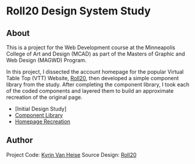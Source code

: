 # Roll20 Design System Study

## About

This is a project for the Web Development course at the Minneapolis College of Art and Design (MCAD) as part of the Masters of Graphic and Web Design (MAGWD) Program.

In this project, I dissected the account homepage for the popular Virtual Table Top (VTT) Website, [Roll20](https://roll20.net/), then developed a simple component library from the study. After completing the component library, I took each of the coded components and layered them to build an approximate recreation of the original page.

- [Initial Design Study]
- [Component Library](https://kvanheise.github.io/web-study-spring2023/components/index.html)
- [Homepage Recreation](https://kvanheise.github.io/web-study-spring2023/)

## Author

Project Code: [Kyrin Van Heise](https://kyrinvanheise.design/)
Source Design: [Roll20](https://roll20.net/)
